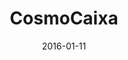 ---
layout: site
title: "CosmoCaixa"
date: 2016-01-11
categories: [community]
version: 1.4.14
major: 1
minor: 4
patch: 14
slug: cosmocaixa
link: https://proticketing.com/cosmocaixabarcelona/es_ES/entradas/evento/4429
permalink: /sites/:slug
---